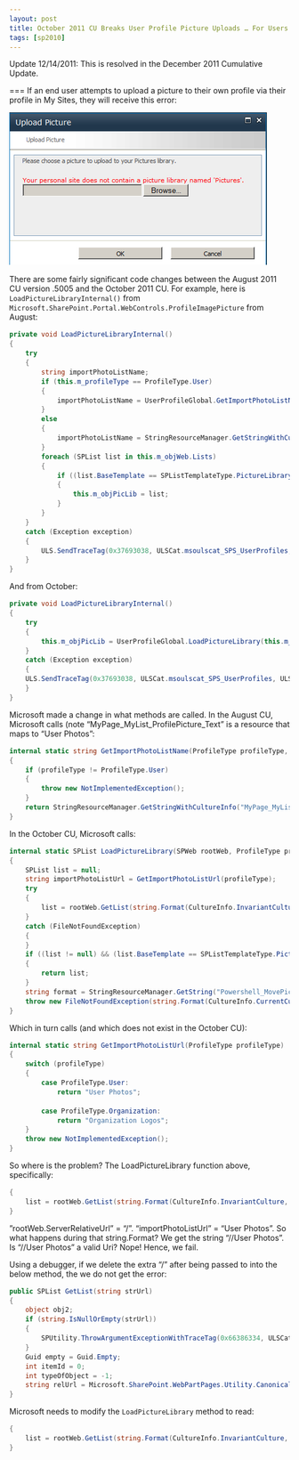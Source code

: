 ```yaml
---
layout: post
title: October 2011 CU Breaks User Profile Picture Uploads … For Users
tags: [sp2010]
---
```


Update 12/14/2011: This is resolved in the December 2011 Cumulative Update.

===
If an end user attempts to upload a picture to their own profile via their profile in My Sites, they will receive this error:

![image3](/assets/images/2011/11/image3.png)

There are some fairly significant code changes between the August 2011 CU version .5005 and the October 2011 CU.  For example, here is `LoadPictureLibraryInternal()` from `Microsoft.SharePoint.Portal.WebControls.ProfileImagePicture` from August:

```csharp
private void LoadPictureLibraryInternal()
{
	try
	{
		string importPhotoListName;
		if (this.m_profileType == ProfileType.User)
		{
			importPhotoListName = UserProfileGlobal.GetImportPhotoListName(this.m_profileType, this.m_objWeb.Locale);
		}
		else
		{
			importPhotoListName = StringResourceManager.GetStringWithCultureInfo(0x112d, this.m_objWeb.Locale);
		}
		foreach (SPList list in this.m_objWeb.Lists)
		{
			if ((list.BaseTemplate == SPListTemplateType.PictureLibrary) && (list.Title.Equals(importPhotoListName, StringComparison.OrdinalIgnoreCase) || (this.m_objPicLib == null)))
			{
				this.m_objPicLib = list;
			}
		}
	}
	catch (Exception exception)
	{
		ULS.SendTraceTag(0x37693038, ULSCat.msoulscat_SPS_UserProfiles, ULSTraceLevel.Medium, "ProfileImagePicture.LoadPictureLibrary: Could not load picture library: {0}.", new object[] { exception });
	}
}
```

And from October:

```csharp
private void LoadPictureLibraryInternal()
{
	try
	{
		this.m_objPicLib = UserProfileGlobal.LoadPictureLibrary(this.m_objWeb, this.m_profileType);
	}
	catch (Exception exception)
	{
	ULS.SendTraceTag(0x37693038, ULSCat.msoulscat_SPS_UserProfiles, ULSTraceLevel.Medium, "ProfileImagePicture.LoadPictureLibrary: Could not load picture library: {0}.", new object[] { exception });
	}
}
```

Microsoft made a change in what methods are called.  In the August CU, Microsoft calls (note “MyPage_MyList_ProfilePicture_Text” is a resource that maps to “User Photos”:

```csharp
internal static string GetImportPhotoListName(ProfileType profileType, CultureInfo ci)
{
	if (profileType != ProfileType.User)
	{
		throw new NotImplementedException();
	}
	return StringResourceManager.GetStringWithCultureInfo("MyPage_MyLists_ProfilePicture_Text", ci);
}
```

In the October CU, Microsoft calls:

```csharp
internal static SPList LoadPictureLibrary(SPWeb rootWeb, ProfileType profileType)
{
	SPList list = null;
	string importPhotoListUrl = GetImportPhotoListUrl(profileType);
	try
	{
		list = rootWeb.GetList(string.Format(CultureInfo.InvariantCulture, "{0}/{1}", new object[] { rootWeb.ServerRelativeUrl, importPhotoListUrl }));
	}
	catch (FileNotFoundException)
	{
	}
	if ((list != null) && (list.BaseTemplate == SPListTemplateType.PictureLibrary))
	{
		return list;
	}
	string format = StringResourceManager.GetString("Powershell_MovePictures_PictureLibNotFound_Text");
	throw new FileNotFoundException(string.Format(CultureInfo.CurrentCulture, format, new object[] { importPhotoListUrl }));
}
```

Which in turn calls (and which does not exist in the October CU):

```csharp
internal static string GetImportPhotoListUrl(ProfileType profileType)
{
	switch (profileType)
	{
		case ProfileType.User:
			return "User Photos";

		case ProfileType.Organization:
			return "Organization Logos";
	}
	throw new NotImplementedException();
}
```

So where is the problem?  The LoadPictureLibrary function above, specifically:

```csharp
{
	list = rootWeb.GetList(string.Format(CultureInfo.InvariantCulture, "{0}/{1}", new object[] { rootWeb.ServerRelativeUrl, importPhotoListUrl }));
}
```

”rootWeb.ServerRelativeUrl” = “/”.  “importPhotoListUrl” = “User Photos”.  So what happens during that string.Format?  We get the string “//User Photos”.  Is “//User Photos” a valid Uri?  Nope!  Hence, we fail.

Using a debugger, if we delete the extra “/” after being passed to into the below method, the we do not get the error:

```csharp
public SPList GetList(string strUrl)
{
	object obj2;
	if (string.IsNullOrEmpty(strUrl))
	{
		SPUtility.ThrowArgumentExceptionWithTraceTag(0x66386334, ULSCat.msoulscat_WSS_General, "strUrl", typeof(ArgumentNullException));
	}
	Guid empty = Guid.Empty;
	int itemId = 0;
	int typeOfObject = -1;
	string relUrl = Microsoft.SharePoint.WebPartPages.Utility.CanonicalizeFullOrRelativeUrl(strUrl, true);
}
```

Microsoft needs to modify the `LoadPictureLibrary` method to read:

```csharp
{
	list = rootWeb.GetList(string.Format(CultureInfo.InvariantCulture, "{0}{1}", new object[] { rootWeb.ServerRelativeUrl, importPhotoListUrl }));
}
```
